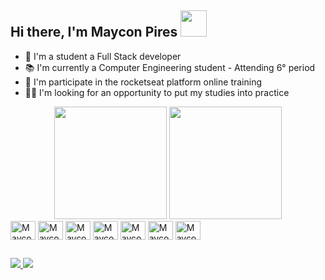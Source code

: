 ## Hi there, I'm Maycon Pires <img src="https://media.giphy.com/media/U4FhLNfZiY0ZY6bnEs/giphy.gif" width="42" height="42" />



- 🌱 I'm a student a Full Stack developer
- 📚 I'm currently a Computer Engineering student - Attending 6° period
- 🚀 I'm participate in the rocketseat platform online training
- 👨‍💻 I'm looking for an opportunity to put my studies into practice

<div align="center">
  <img height="180em" src="https://github-readme-stats.vercel.app/api?username=MayconPires-exe&show_icons=true&theme=jolly">
  <img height="180em" src="https://github-readme-stats.vercel.app/api/top-langs/?username=MayconPires-exe&layout=compact&theme=jolly"/>
</div>


<div style="display: inline_block">
  <img align="center" alt="MayconPires-exe-Js" height="30" width="40" src="https://cdn.jsdelivr.net/gh/devicons/devicon/icons/javascript/javascript-original.svg">
  <img align="center" alt="MayconPires-exe-Ts" height="30" width="40" src="https://cdn.jsdelivr.net/gh/devicons/devicon/icons/typescript/typescript-original.svg">
  <img align="center" alt="MayconPires-exe-Elixir" height="30" width="40" src="https://cdn.jsdelivr.net/gh/devicons/devicon/icons/elixir/elixir-original.svg">
  <img align="center" alt="MayconPires-exe-NodeJs" height="30" width="40" src="https://cdn.jsdelivr.net/gh/devicons/devicon/icons/nodejs/nodejs-original.svg">
  <img align="center" alt="MayconPires-exe-React" height="30" width="40" src="https://cdn.jsdelivr.net/gh/devicons/devicon/icons/react/react-original.svg">
  <img align="center" alt="MayconPires-exe-HTML" height="30" width="40" src="https://cdn.jsdelivr.net/gh/devicons/devicon/icons/html5/html5-original.svg">
  <img align="center" alt="MayconPires-exe-CSS" height="30" width="40" src="https://cdn.jsdelivr.net/gh/devicons/devicon/icons/css3/css3-original.svg">
</div>

##

<div>
  <a href="https://www.linkedin.com/in/maycon-pires-8893b519b/" target="_blank"><img src="https://img.shields.io/badge/-LinkedIn-%230077B5?style=for-the-badge&logo=linkedin&logoColor=white" target="_blank">
  </a>
  <a href="mailto:piresmaycon4@gmail.com.com"><img src="https://img.shields.io/badge/-Gmail-%23333?style=for-the-badge&logo=gmail&logoColor=white"target="_blank">   </a>
</div>

